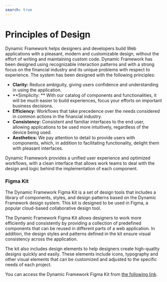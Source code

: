 ```yaml
---
search: true
---
```


# Principles of Design

Dynamic Framework helps designers and developers build Web applications with a pleasant, modern and customizable design, without the effort of writing and maintaining custom code. Dynamic Framework has been designed using recognizable interaction patterns and with a strong focus on the financial industry and its unique problems with respect to experience. The system has been designed with the following principles:
- **Clarity:** Reduce ambiguity, giving users confidence and understanding in using the application.
- **Simplicity: ** With our catalog of components and functionalities, it will be much easier to build experiences, focus your efforts on important business decisions.
- **Efficiency:** Workflows that take precedence over the needs considered in common actions in the financial industry.
- **Consistency:** Consistent and familiar interfaces to the end user, allowing applications to be used more intuitively, regardless of the device being used.
- **Aesthetics:** We pay attention to detail to provide users with components, which, in addition to facilitating functionality, delight them with pleasant interfaces.

Dynamic Framework provides a unified user experience and optimized workflows, with a clean interface that allows work teams to deal with the design and logic behind the implementation of each component.


### Figma Kit
The Dynamic Framework Figma Kit is a set of design tools that includes a library of components, styles, and design patterns based on the Dynamic Framework design system. This kit is designed to be used in Figma, a popular cloud-based collaborative design tool.

The Dynamic Framework Figma Kit allows designers to work more efficiently and consistently by providing a collection of predefined components that can be reused in different parts of a web application. In addition, the design styles and patterns defined in the kit ensure visual consistency across the application.

The kit also includes design elements to help designers create high-quality designs quickly and easily. These elements include icons, typography and other visual elements that can be customized and adjusted to the specific needs of each project.

You can access the Dynamic Framework Figma Kit from [the following link](https://www.figma.com/community/file/1274095451173638903).
